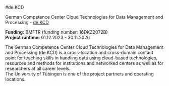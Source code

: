 #de.KCD

German Competence Center Cloud Technologies for Data Management and Processing - [de.KCD](https://datenkompetenz.cloud/en/)

**Funding:** BMFTR (funding number: 16DKZ2072B)\
**Project runtime:** 01.12.2023 - 30.11.2026

The German Competence Center Cloud Technologies for Data Management and Processing (de.KCD) is a cross-location and cross-domain contact point for teaching skills in handling data using cloud-based technologies, resources and methods for institutions and networked centers as well as for researchers at all career levels.\
The University of Tübingen is one of the project partners and operating locations.